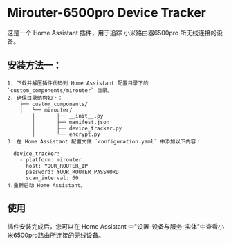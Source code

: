 # Mirouter-6500pro Device Tracker

这是一个 Home Assistant 插件，用于追踪 小米路由器6500pro 所无线连接的设备。

## 安装方法一：
```
1. 下载并解压插件代码到 Home Assistant 配置目录下的 `custom_components/mirouter` 目录。
2. 确保目录结构如下：
    ├── custom_components/
    │   └── mirouter/
        │       ├── __init__.py
        │       ├── manifest.json
        │       ├── device_tracker.py
        │       └── encrypt.py
3. 在 Home Assistant 配置文件 `configuration.yaml` 中添加以下内容：

  device_tracker:
    - platform: mirouter
      host: YOUR_ROUTER_IP
      password: YOUR_ROUTER_PASSWORD
      scan_interval: 60
4.重新启动 Home Assistant。
```
## 使用

插件安装完成后，您可以在 Home Assistant 中"设置-设备与服务-实体"中查看小米6500pro路由所连接的无线设备。